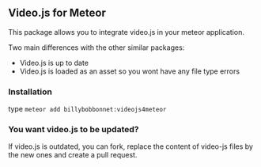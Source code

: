 ## Video.js for Meteor

This package allows you to integrate video.js in your meteor application.

Two main differences with the other similar packages:

  - Video.js is up to date
  - Video.js is loaded as an asset so you wont have any file type errors

### Installation

type ```meteor add billybobbonnet:videojs4meteor```

### You want video.js to be updated?

If video.js is outdated, you can fork, replace the content of video-js files by the new ones and create a pull request. 
